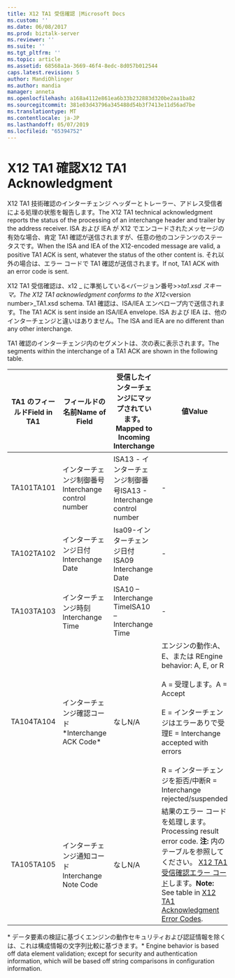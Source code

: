 ```yaml
---
title: X12 TA1 受信確認 |Microsoft Docs
ms.custom: ''
ms.date: 06/08/2017
ms.prod: biztalk-server
ms.reviewer: ''
ms.suite: ''
ms.tgt_pltfrm: ''
ms.topic: article
ms.assetid: 68568a1a-3669-46f4-8edc-8d057b012544
caps.latest.revision: 5
author: MandiOhlinger
ms.author: mandia
manager: anneta
ms.openlocfilehash: a168a4112e861ea6b33b232883d320be2aa1ba82
ms.sourcegitcommit: 381e83d43796a345488d54b3f7413e11d56ad7be
ms.translationtype: MT
ms.contentlocale: ja-JP
ms.lasthandoff: 05/07/2019
ms.locfileid: "65394752"
---
```

# <a name="x12-ta1-acknowledgment"></a><span data-ttu-id="9a12e-102">X12 TA1 確認</span><span class="sxs-lookup"><span data-stu-id="9a12e-102">X12 TA1 Acknowledgment</span></span>
<span data-ttu-id="9a12e-103">X12 TA1 技術確認のインターチェンジ ヘッダーとトレーラー、アドレス受信者による処理の状態を報告します。</span><span class="sxs-lookup"><span data-stu-id="9a12e-103">The X12 TA1 technical acknowledgment reports the status of the processing of an interchange header and trailer by the address receiver.</span></span> <span data-ttu-id="9a12e-104">ISA および IEA が X12 でエンコードされたメッセージの有効な場合、肯定 TA1 確認が送信されますが、任意の他のコンテンツのステータスです。</span><span class="sxs-lookup"><span data-stu-id="9a12e-104">When the ISA and IEA of the X12-encoded message are valid, a positive TA1 ACK is sent, whatever the status of the other content is.</span></span> <span data-ttu-id="9a12e-105">それ以外の場合は、エラー コードで TA1 確認が送信されます。</span><span class="sxs-lookup"><span data-stu-id="9a12e-105">If not, TA1 ACK with an error code is sent.</span></span>  
  
 <span data-ttu-id="9a12e-106">X12 TA1 受信確認は、x12 _ に準拠している\<バージョン番号\>>_ta1.xsd スキーマ。</span><span class="sxs-lookup"><span data-stu-id="9a12e-106">The X12 TA1 acknowledgment conforms to the X12_\<version number\>_TA1.xsd schema.</span></span> <span data-ttu-id="9a12e-107">TA1 確認は、ISA/IEA エンベロープ内で送信されます。</span><span class="sxs-lookup"><span data-stu-id="9a12e-107">The TA1 ACK is sent inside an ISA/IEA envelope.</span></span> <span data-ttu-id="9a12e-108">ISA および IEA は、他のインターチェンジと違いはありません。</span><span class="sxs-lookup"><span data-stu-id="9a12e-108">The ISA and IEA are no different than any other interchange.</span></span>  
  
 <span data-ttu-id="9a12e-109">TA1 確認のインターチェンジ内のセグメントは、次の表に表示されます。</span><span class="sxs-lookup"><span data-stu-id="9a12e-109">The segments within the interchange of a TA1 ACK are shown in the following table.</span></span>  
  
|<span data-ttu-id="9a12e-110">TA1 のフィールド</span><span class="sxs-lookup"><span data-stu-id="9a12e-110">Field in TA1</span></span>|<span data-ttu-id="9a12e-111">フィールドの名前</span><span class="sxs-lookup"><span data-stu-id="9a12e-111">Name of Field</span></span>|<span data-ttu-id="9a12e-112">受信したインターチェンジにマップされています。</span><span class="sxs-lookup"><span data-stu-id="9a12e-112">Mapped to Incoming Interchange</span></span>|<span data-ttu-id="9a12e-113">値</span><span class="sxs-lookup"><span data-stu-id="9a12e-113">Value</span></span>|  
|------------------|-------------------|------------------------------------|-----------|  
|<span data-ttu-id="9a12e-114">TA101</span><span class="sxs-lookup"><span data-stu-id="9a12e-114">TA101</span></span>|<span data-ttu-id="9a12e-115">インターチェンジ制御番号</span><span class="sxs-lookup"><span data-stu-id="9a12e-115">Interchange control number</span></span>|<span data-ttu-id="9a12e-116">ISA13 - インターチェンジ制御番号</span><span class="sxs-lookup"><span data-stu-id="9a12e-116">ISA13 - Interchange control number</span></span>|-|  
|<span data-ttu-id="9a12e-117">TA102</span><span class="sxs-lookup"><span data-stu-id="9a12e-117">TA102</span></span>|<span data-ttu-id="9a12e-118">インターチェンジ日付</span><span class="sxs-lookup"><span data-stu-id="9a12e-118">Interchange Date</span></span>|<span data-ttu-id="9a12e-119">Isa09-インターチェンジ日付</span><span class="sxs-lookup"><span data-stu-id="9a12e-119">ISA09 Interchange Date</span></span>|-|  
|<span data-ttu-id="9a12e-120">TA103</span><span class="sxs-lookup"><span data-stu-id="9a12e-120">TA103</span></span>|<span data-ttu-id="9a12e-121">インターチェンジ時刻</span><span class="sxs-lookup"><span data-stu-id="9a12e-121">Interchange Time</span></span>|<span data-ttu-id="9a12e-122">ISA10 – Interchange Time</span><span class="sxs-lookup"><span data-stu-id="9a12e-122">ISA10 – Interchange Time</span></span>|-|  
|<span data-ttu-id="9a12e-123">TA104</span><span class="sxs-lookup"><span data-stu-id="9a12e-123">TA104</span></span>|<span data-ttu-id="9a12e-124">インターチェンジ確認コード \*</span><span class="sxs-lookup"><span data-stu-id="9a12e-124">Interchange ACK Code\*</span></span>|<span data-ttu-id="9a12e-125">なし</span><span class="sxs-lookup"><span data-stu-id="9a12e-125">N/A</span></span>|<span data-ttu-id="9a12e-126">エンジンの動作:A、E、または R</span><span class="sxs-lookup"><span data-stu-id="9a12e-126">Engine behavior: A, E, or R</span></span><br /><br /> <span data-ttu-id="9a12e-127">A = 受理します。</span><span class="sxs-lookup"><span data-stu-id="9a12e-127">A = Accept</span></span><br /><br /> <span data-ttu-id="9a12e-128">E = インターチェンジはエラーありで受理</span><span class="sxs-lookup"><span data-stu-id="9a12e-128">E = Interchange accepted with errors</span></span><br /><br /> <span data-ttu-id="9a12e-129">R = インターチェンジを拒否/中断</span><span class="sxs-lookup"><span data-stu-id="9a12e-129">R = Interchange rejected/suspended</span></span>|  
|<span data-ttu-id="9a12e-130">TA105</span><span class="sxs-lookup"><span data-stu-id="9a12e-130">TA105</span></span>|<span data-ttu-id="9a12e-131">インターチェンジ通知コード</span><span class="sxs-lookup"><span data-stu-id="9a12e-131">Interchange Note Code</span></span>|<span data-ttu-id="9a12e-132">なし</span><span class="sxs-lookup"><span data-stu-id="9a12e-132">N/A</span></span>|<span data-ttu-id="9a12e-133">結果のエラー コードを処理します。</span><span class="sxs-lookup"><span data-stu-id="9a12e-133">Processing result error code.</span></span> <span data-ttu-id="9a12e-134">**注:** 内のテーブルを参照してください。 [X12 TA1 受信確認エラー コード](../core/x12-ta1-acknowledgment-error-codes.md)します。</span><span class="sxs-lookup"><span data-stu-id="9a12e-134">**Note:**  See table in [X12 TA1 Acknowledgment Error Codes](../core/x12-ta1-acknowledgment-error-codes.md).</span></span>|  
  
 <span data-ttu-id="9a12e-135">\* データ要素の検証に基づくエンジンの動作セキュリティおよび認証情報を除くは、これは構成情報の文字列比較に基づきます。</span><span class="sxs-lookup"><span data-stu-id="9a12e-135">\* Engine behavior is based off data element validation; except for security and authentication information, which will be based off string comparisons in configuration information.</span></span>